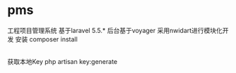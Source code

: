 # pms
工程项目管理系统
基于laravel 5.5.*
后台基于voyager
采用nwidart进行模块化开发
</n>
安装
composer install

</br>
获取本地Key
php artisan key:generate
